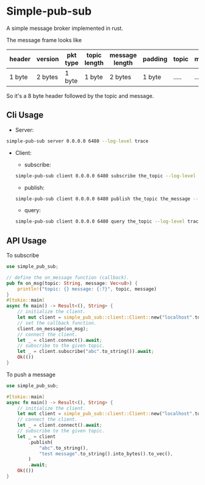 # Simple-pub-sub

A simple message broker implemented in rust.

The message frame looks like

|header|version|pkt type|topic length|message length|padding|topic|message|
|------|-------|--------|------------|--------------|-------|-----|-------|
|1 byte|2 bytes|1 byte|1 byte|2 bytes|1 byte|.....|.....|

So it's a 8 byte header followed by the topic and message.

## Cli Usage

- Server:
```bash
simple-pub-sub server 0.0.0.0 6480 --log-level trace
```

- Client:
    - subscribe:
    
    ```bash
    simple-pub-sub client 0.0.0.0 6480 subscribe the_topic --log-level trace
    ```
    
    - publish:

    ```bash
    simple-pub-sub client 0.0.0.0 6480 publish the_topic the_message --log-level info
    ```
    
    - query:

    ```bash
    simple-pub-sub client 0.0.0.0 6480 query the_topic --log-level trace
    ```

## API Usage

To subscribe

```rust
use simple_pub_sub;

// define the on_message function (callback).
pub fn on_msg(topic: String, message: Vec<u8>) {
    println!("topic: {} message: {:?}", topic, message)
}
#[tokio::main]
async fn main() -> Result<(), String> {
    // initialize the client.
    let mut client = simple_pub_sub::client::Client::new("localhost".to_string(), 6480);
    // set the callback function.
    client.on_message(on_msg);
    // connect the client.
    let _ = client.connect().await;
    // subscribe to the given topic.
    let _ = client.subscribe("abc".to_string()).await;
    Ok(())
}
```

To push a message

```rust
use simple_pub_sub;

#[tokio::main]
async fn main() -> Result<(), String> {
    // initialize the client.
    let mut client = simple_pub_sub::client::Client::new("localhost".to_string(), 6480);
    // connect the client.
    let _ = client.connect().await;
    // subscribe to the given topic.
    let _ = client
        .publish(
            "abc".to_string(),
            "test message".to_string().into_bytes().to_vec(),
        )
        .await;
    Ok(())
}
```
